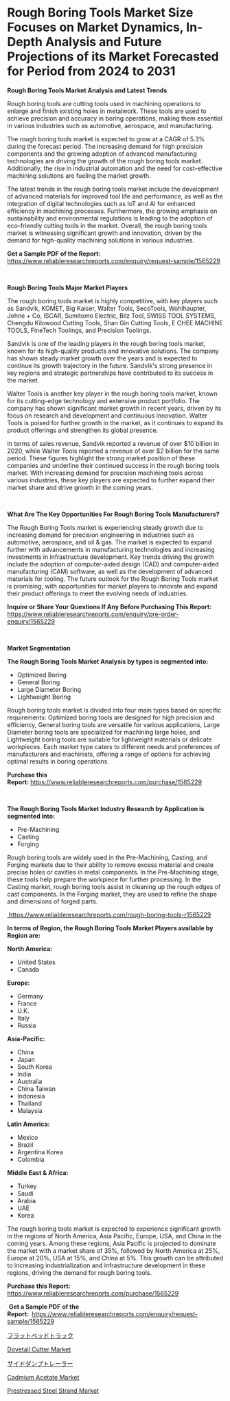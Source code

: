 <p><h1>Rough Boring Tools Market Size Focuses on Market Dynamics, In-Depth Analysis and Future Projections of its Market Forecasted for Period from 2024 to 2031</h1></p><p><strong>Rough Boring Tools Market Analysis and Latest Trends</strong></p>
<p><p>Rough boring tools are cutting tools used in machining operations to enlarge and finish existing holes in metalwork. These tools are used to achieve precision and accuracy in boring operations, making them essential in various industries such as automotive, aerospace, and manufacturing.</p><p>The rough boring tools market is expected to grow at a CAGR of 5.3% during the forecast period. The increasing demand for high precision components and the growing adoption of advanced manufacturing technologies are driving the growth of the rough boring tools market. Additionally, the rise in industrial automation and the need for cost-effective machining solutions are fueling the market growth.</p><p>The latest trends in the rough boring tools market include the development of advanced materials for improved tool life and performance, as well as the integration of digital technologies such as IoT and AI for enhanced efficiency in machining processes. Furthermore, the growing emphasis on sustainability and environmental regulations is leading to the adoption of eco-friendly cutting tools in the market. Overall, the rough boring tools market is witnessing significant growth and innovation, driven by the demand for high-quality machining solutions in various industries.</p></p>
<p><strong>Get a Sample PDF of the Report:&nbsp;</strong> <a href="https://www.reliableresearchreports.com/enquiry/request-sample/1565229">https://www.reliableresearchreports.com/enquiry/request-sample/1565229</a></p>
<p>&nbsp;</p>
<p><strong>Rough Boring Tools Major Market Players</strong></p>
<p><p>The rough boring tools market is highly competitive, with key players such as Sandvik, KOMET, Big Kaiser, Walter Tools, SecoTools, Wohlhaupter, Johne + Co, ISCAR, Sumitomo Electric, Bilz Tool, SWISS TOOL SYSTEMS, Chengdu Kilowood Cutting Tools, Shan Gin Cutting Tools, E CHEE MACHINE TOOLS, FineTech Toolings, and Precision Toolings.</p><p>Sandvik is one of the leading players in the rough boring tools market, known for its high-quality products and innovative solutions. The company has shown steady market growth over the years and is expected to continue its growth trajectory in the future. Sandvik's strong presence in key regions and strategic partnerships have contributed to its success in the market.</p><p>Walter Tools is another key player in the rough boring tools market, known for its cutting-edge technology and extensive product portfolio. The company has shown significant market growth in recent years, driven by its focus on research and development and continuous innovation. Walter Tools is poised for further growth in the market, as it continues to expand its product offerings and strengthen its global presence.</p><p>In terms of sales revenue, Sandvik reported a revenue of over $10 billion in 2020, while Walter Tools reported a revenue of over $2 billion for the same period. These figures highlight the strong market position of these companies and underline their continued success in the rough boring tools market. With increasing demand for precision machining tools across various industries, these key players are expected to further expand their market share and drive growth in the coming years.</p></p>
<p>&nbsp;</p>
<p><strong>What Are The Key Opportunities For Rough Boring Tools Manufacturers?</strong></p>
<p><p>The Rough Boring Tools market is experiencing steady growth due to increasing demand for precision engineering in industries such as automotive, aerospace, and oil & gas. The market is expected to expand further with advancements in manufacturing technologies and increasing investments in infrastructure development. Key trends driving the growth include the adoption of computer-aided design (CAD) and computer-aided manufacturing (CAM) software, as well as the development of advanced materials for tooling. The future outlook for the Rough Boring Tools market is promising, with opportunities for market players to innovate and expand their product offerings to meet the evolving needs of industries.</p></p>
<p><strong>Inquire or Share Your Questions If Any Before Purchasing This Report:</strong> <a href="https://www.reliableresearchreports.com/enquiry/pre-order-enquiry/1565229">https://www.reliableresearchreports.com/enquiry/pre-order-enquiry/1565229</a></p>
<p>&nbsp;</p>
<p><strong>Market Segmentation</strong></p>
<p><strong>The Rough Boring Tools Market Analysis by types is segmented into:</strong></p>
<p><ul><li>Optimized Boring</li><li>General Boring</li><li>Large Diameter Boring</li><li>Lightweight Boring</li></ul></p>
<p><p>Rough boring tools market is divided into four main types based on specific requirements: Optimized boring tools are designed for high precision and efficiency, General boring tools are versatile for various applications, Large Diameter boring tools are specialized for machining large holes, and Lightweight boring tools are suitable for lightweight materials or delicate workpieces. Each market type caters to different needs and preferences of manufacturers and machinists, offering a range of options for achieving optimal results in boring operations.</p></p>
<p><strong>Purchase this Report:&nbsp;</strong><a href="https://www.reliableresearchreports.com/purchase/1565229">https://www.reliableresearchreports.com/purchase/1565229</a></p>
<p>&nbsp;</p>
<p><strong>The Rough Boring Tools Market Industry Research by Application is segmented into:</strong></p>
<p><ul><li>Pre-Machining</li><li>Casting</li><li>Forging</li></ul></p>
<p><p>Rough boring tools are widely used in the Pre-Machining, Casting, and Forging markets due to their ability to remove excess material and create precise holes or cavities in metal components. In the Pre-Machining stage, these tools help prepare the workpiece for further processing. In the Casting market, rough boring tools assist in cleaning up the rough edges of cast components. In the Forging market, they are used to refine the shape and dimensions of forged parts.</p></p>
<p><a href="https://www.reliableresearchreports.com/rough-boring-tools-r1565229">&nbsp;https://www.reliableresearchreports.com/rough-boring-tools-r1565229</a></p>
<p><strong>In terms of Region, the Rough Boring Tools Market Players available by Region are:</strong></p>
<p>
    <p> <strong> North America: </strong>
        <ul>
            <li>United States</li>
            <li>Canada</li>
        </ul>
        </p> 
    <p> <strong> Europe: </strong>
        <ul>
            <li>Germany</li>
            <li>France</li>
            <li>U.K.</li>
            <li>Italy</li>
            <li>Russia</li>
        </ul>
        </p> 
    <p> <strong> Asia-Pacific: </strong>
        <ul>
            <li>China</li>
            <li>Japan</li>
            <li>South Korea</li>
            <li>India</li>
            <li>Australia</li>
            <li>China Taiwan</li>
            <li>Indonesia</li>
            <li>Thailand</li>
            <li>Malaysia</li>
        </ul>
        </p> 
    <p> <strong> Latin America: </strong>
        <ul>
            <li>Mexico</li>
            <li>Brazil</li>
            <li>Argentina Korea</li>
            <li>Colombia</li>
        </ul>
        </p> 
    <p> <strong> Middle East & Africa: </strong>
        <ul>
            <li>Turkey</li>
            <li>Saudi</li>
            <li>Arabia</li>
            <li>UAE</li>
            <li>Korea</li>
        </ul>
    </p>
    </p>
<p><p>The rough boring tools market is expected to experience significant growth in the regions of North America, Asia Pacific, Europe, USA, and China in the coming years. Among these regions, Asia Pacific is projected to dominate the market with a market share of 35%, followed by North America at 25%, Europe at 20%, USA at 15%, and China at 5%. This growth can be attributed to increasing industrialization and infrastructure development in these regions, driving the demand for rough boring tools.</p></p>
<p><strong>Purchase this Report: </strong><a href="https://www.reliableresearchreports.com/purchase/1565229">https://www.reliableresearchreports.com/purchase/1565229</a></p>
<p>&nbsp;<strong>Get a Sample PDF of the Report:&nbsp;&nbsp;</strong><a href="https://www.reliableresearchreports.com/enquiry/request-sample/1565229">https://www.reliableresearchreports.com/enquiry/request-sample/1565229</a></p>
<p><strong></strong></p>
<p><p><a href="https://github.com/wkuactfdzwizk06/Market-Research-Report-List-1/blob/main/421681326792.md">フラットベッドトラック</a></p><p><a href="https://github.com/fiixsa/Market-Research-Report-List-2/blob/main/dovetail-cutter-market.md">Dovetail Cutter Market</a></p><p><a href="https://github.com/EstelWisozk1/Market-Research-Report-List-1/blob/main/636362126791.md">サイドダンプトレーラー</a></p><p><a href="https://www.linkedin.com/pulse/cadmium-acetate-market-furnish-information-size-share-dynamics-p8fwc?trackingId=ssR9dMf6IwgzthdEdT16Fg%3D%3D">Cadmium Acetate Market</a></p><p><a href="https://www.linkedin.com/pulse/prestressed-steel-strand-market-size-trends-growth-outlook-bjhvc?trackingId=S%2FXP%2BMuPf1wqXZDB5mPBJA%3D%3D">Prestressed Steel Strand Market</a></p></p>